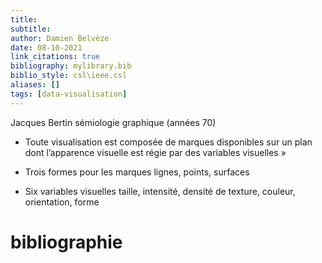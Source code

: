 ```yaml
---
title: 
subtitle:
author: Damien Belvèze
date: 08-10-2021
link_citations: true
bibliography: mylibrary.bib
biblio_style: csl\ieee.csl
aliases: []
tags: [data-visualisation]
---
```



Jacques Bertin sémiologie graphique (années 70)

- Toute visualisation est composée de marques disponibles sur un plan dont l’apparence visuelle est régie par des variables visuelles »

- Trois formes pour les marques lignes, points, surfaces

- Six variables visuelles taille, intensité, densité de texture, couleur, orientation, forme




# bibliographie

